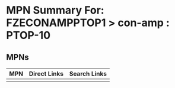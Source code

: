 



# MPN Summary For: FZECONAMPPTOP1 > con-amp : PTOP-10

## MPNs
  

|MPN|Direct Links|Search Links|
| :--- | :--- | :--- |
||||
